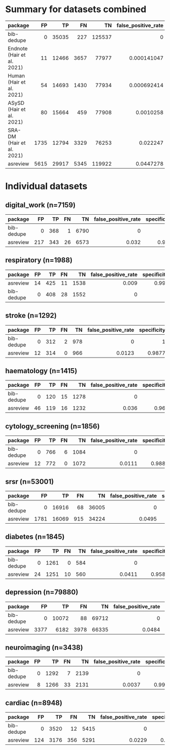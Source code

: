 # Summary for datasets combined

| package                    |   FP |    TP |   FN |     TN |   false_positive_rate |   specificity |   sensitivity |   precision |       f1 |
|:---------------------------|-----:|------:|-----:|-------:|----------------------:|--------------:|--------------:|------------:|---------:|
| bib-dedupe                 |    0 | 35035 |  227 | 125537 |           0           |      1        |      0.993562 |    1        | 0.996771 |
| Endnote (Hair et al. 2021) |   11 | 12466 | 3657 |  77977 |           0.000141047 |      0.999859 |      0.773181 |    0.999118 | 0.871748 |
| Human (Hair et al. 2021)   |   54 | 14693 | 1430 |  77934 |           0.000692414 |      0.999308 |      0.911307 |    0.996338 | 0.951927 |
| ASySD (Hair et al. 2021)   |   80 | 15664 |  459 |  77908 |           0.0010258   |      0.998974 |      0.971531 |    0.994919 | 0.983086 |
| SRA-DM (Hair et al. 2021)  | 1735 | 12794 | 3329 |  76253 |           0.022247    |      0.977753 |      0.793525 |    0.880584 | 0.834791 |
| asreview                   | 5615 | 29917 | 5345 | 119922 |           0.0447278   |      0.955272 |      0.84842  |    0.841973 | 0.845185 |

# Individual datasets

## digital_work (n=7159)

| package    |   FP |   TP |   FN |   TN |   false_positive_rate |   specificity |   sensitivity |   precision |     f1 | runtime   |
|:-----------|-----:|-----:|-----:|-----:|----------------------:|--------------:|--------------:|------------:|-------:|:----------|
| bib-dedupe |    0 |  368 |    1 | 6790 |                 0     |         1     |        0.9973 |      1      | 0.9986 | 0:00:46   |
| asreview   |  217 |  343 |   26 | 6573 |                 0.032 |         0.968 |        0.9295 |      0.6125 | 0.7384 | 0:00:00   |

## respiratory (n=1988)

| package    |   FP |   TP |   FN |   TN |   false_positive_rate |   specificity |   sensitivity |   precision |     f1 | runtime   |
|:-----------|-----:|-----:|-----:|-----:|----------------------:|--------------:|--------------:|------------:|-------:|:----------|
| asreview   |   14 |  425 |   11 | 1538 |                 0.009 |         0.991 |        0.9748 |      0.9681 | 0.9714 | 0:00:00   |
| bib-dedupe |    0 |  408 |   28 | 1552 |                 0     |         1     |        0.9358 |      1      | 0.9668 | 0:00:12   |

## stroke (n=1292)

| package    |   FP |   TP |   FN |   TN |   false_positive_rate |   specificity |   sensitivity |   precision |     f1 | runtime   |
|:-----------|-----:|-----:|-----:|-----:|----------------------:|--------------:|--------------:|------------:|-------:|:----------|
| bib-dedupe |    0 |  312 |    2 |  978 |                0      |        1      |        0.9936 |      1      | 0.9968 | 0:00:07   |
| asreview   |   12 |  314 |    0 |  966 |                0.0123 |        0.9877 |        1      |      0.9632 | 0.9812 | 0:00:00   |

## haematology (n=1415)

| package    |   FP |   TP |   FN |   TN |   false_positive_rate |   specificity |   sensitivity |   precision |     f1 | runtime   |
|:-----------|-----:|-----:|-----:|-----:|----------------------:|--------------:|--------------:|------------:|-------:|:----------|
| bib-dedupe |    0 |  120 |   15 | 1278 |                 0     |         1     |        0.8889 |      1      | 0.9412 | 0:00:08   |
| asreview   |   46 |  119 |   16 | 1232 |                 0.036 |         0.964 |        0.8815 |      0.7212 | 0.7933 | 0:00:00   |

## cytology_screening (n=1856)

| package    |   FP |   TP |   FN |   TN |   false_positive_rate |   specificity |   sensitivity |   precision |     f1 | runtime   |
|:-----------|-----:|-----:|-----:|-----:|----------------------:|--------------:|--------------:|------------:|-------:|:----------|
| bib-dedupe |    0 |  766 |    6 | 1084 |                0      |        1      |        0.9922 |      1      | 0.9961 | 0:00:09   |
| asreview   |   12 |  772 |    0 | 1072 |                0.0111 |        0.9889 |        1      |      0.9847 | 0.9923 | 0:00:00   |

## srsr (n=53001)

| package    |   FP |    TP |   FN |    TN |   false_positive_rate |   specificity |   sensitivity |   precision |     f1 | runtime   |
|:-----------|-----:|------:|-----:|------:|----------------------:|--------------:|--------------:|------------:|-------:|:----------|
| bib-dedupe |    0 | 16916 |   68 | 36005 |                0      |        1      |        0.996  |      1      | 0.998  | 0:08:41   |
| asreview   | 1781 | 16069 |  915 | 34224 |                0.0495 |        0.9505 |        0.9461 |      0.9002 | 0.9226 | 0:00:02   |

## diabetes (n=1845)

| package    |   FP |   TP |   FN |   TN |   false_positive_rate |   specificity |   sensitivity |   precision |     f1 | runtime   |
|:-----------|-----:|-----:|-----:|-----:|----------------------:|--------------:|--------------:|------------:|-------:|:----------|
| bib-dedupe |    0 | 1261 |    0 |  584 |                0      |        1      |        1      |      1      | 1      | 0:00:09   |
| asreview   |   24 | 1251 |   10 |  560 |                0.0411 |        0.9589 |        0.9921 |      0.9812 | 0.9866 | 0:00:00   |

## depression (n=79880)

| package    |   FP |    TP |   FN |    TN |   false_positive_rate |   specificity |   sensitivity |   precision |     f1 | runtime   |
|:-----------|-----:|------:|-----:|------:|----------------------:|--------------:|--------------:|------------:|-------:|:----------|
| bib-dedupe |    0 | 10072 |   88 | 69712 |                0      |        1      |        0.9913 |      1      | 0.9957 | 0:12:06   |
| asreview   | 3377 |  6182 | 3978 | 66335 |                0.0484 |        0.9516 |        0.6085 |      0.6467 | 0.627  | 0:00:03   |

## neuroimaging (n=3438)

| package    |   FP |   TP |   FN |   TN |   false_positive_rate |   specificity |   sensitivity |   precision |     f1 | runtime   |
|:-----------|-----:|-----:|-----:|-----:|----------------------:|--------------:|--------------:|------------:|-------:|:----------|
| bib-dedupe |    0 | 1292 |    7 | 2139 |                0      |        1      |        0.9946 |      1      | 0.9973 | 0:00:19   |
| asreview   |    8 | 1266 |   33 | 2131 |                0.0037 |        0.9963 |        0.9746 |      0.9937 | 0.9841 | 0:00:00   |

## cardiac (n=8948)

| package    |   FP |   TP |   FN |   TN |   false_positive_rate |   specificity |   sensitivity |   precision |     f1 | runtime   |
|:-----------|-----:|-----:|-----:|-----:|----------------------:|--------------:|--------------:|------------:|-------:|:----------|
| bib-dedupe |    0 | 3520 |   12 | 5415 |                0      |        1      |        0.9966 |      1      | 0.9983 | 0:00:58   |
| asreview   |  124 | 3176 |  356 | 5291 |                0.0229 |        0.9771 |        0.8992 |      0.9624 | 0.9297 | 0:00:00   |

